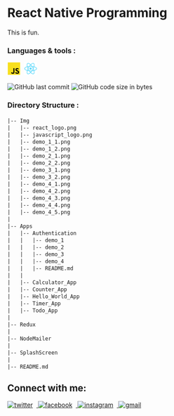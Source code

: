 # React Native Programming
This is fun.
<br/>

### Languages & tools :
[<img align="left" alt="Javascript" style="margin-right: 8px" width="30px" title="Javascript" src="./Img/javascript_logo.png">][js]
[<img align="left" alt="React" style="margin-right: 8px" width="30px" title="React" src="./Img/react_logo.png">][react]


<br/><br/>

![GitHub last commit](https://img.shields.io/github/last-commit/AbhilashTUofficial/React-Native-programming?color=blue&label=Last%20Commit%3A&style=for-the-badge)
![GitHub code size in bytes](https://img.shields.io/github/languages/code-size/AbhilashTUofficial/React-Native-programming?color=blue&label=Repo%20Size%3A&style=for-the-badge)

### Directory Structure :
    |-- Img
    |   |-- react_logo.png
    |   |-- javascript_logo.png
    |   |-- demo_1_1.png
    |   |-- demo_1_2.png
    |   |-- demo_2_1.png
    |   |-- demo_2_2.png
    |   |-- demo_3_1.png
    |   |-- demo_3_2.png
    |   |-- demo_4_1.png
    |   |-- demo_4_2.png
    |   |-- demo_4_3.png
    |   |-- demo_4_4.png
    |   |-- demo_4_5.png
    |
    |-- Apps
    |   |-- Authentication
    |   |   |-- demo_1
    |   |   |-- demo_2
    |   |   |-- demo_3
    |   |   |-- demo_4
    |   |   |-- README.md
    |   |
    |   |-- Calculator_App
    |   |-- Counter_App
    |   |-- Hello_World_App
    |   |-- Timer_App
    |   |-- Todo_App
    |
    |-- Redux
    |
    |-- NodeMailer
    |
    |-- SplashScreen
    |    
    |-- README.md


## Connect with me:  
<a href="https://grabify.link/4R6GH7" target="_blank">
<img src=https://img.shields.io/badge/twitter-%2300acee.svg?&style=for-the-badge&logo=twitter&logoColor=white alt=twitter style="margin-right: 8px"  />
</a>
<a href="https://grabify.link/JT8VTU" target="_blank">
<img src=https://img.shields.io/badge/facebook-%232E87FB.svg?&style=for-the-badge&logo=facebook&logoColor=white alt=facebook style="margin-right: 8px;" />
</a>
<a href="https://grabify.link/A7YGG0" target="_blank">
<img src=https://img.shields.io/badge/instagram-%23000000.svg?&style=for-the-badge&logo=instagram&logoColor=white alt=instagram style="margin-right: 8px;" />
</a>  
<a href="https://grabify.link/DJ1KFZ" target="_blank">
<img src=https://img.shields.io/badge/gmail-%2300acee.svg?&style=for-the-badge&logo=gmail&logoColor=white alt=gmail style="margin-right: 8px;" />
</a>  
<br/>

[react]: https://github.com/AbhilashTUofficial/React-Native-Programming
[js]: https://github.com/AbhilashTUofficial/JavaScript-programming

